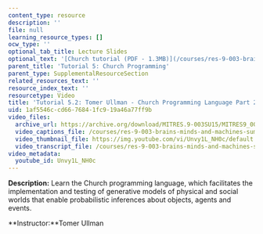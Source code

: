 ```yaml
---
content_type: resource
description: ''
file: null
learning_resource_types: []
ocw_type: ''
optional_tab_title: Lecture Slides
optional_text: '[Church tutorial (PDF - 1.3MB)](/courses/res-9-003-brains-minds-and-machines-summer-course-summer-2015/resources/mitres_9_003sum15_tut5)'
parent_title: 'Tutorial 5: Church Programming'
parent_type: SupplementalResourceSection
related_resources_text: ''
resource_index_text: ''
resourcetype: Video
title: 'Tutorial 5.2: Tomer Ullman - Church Programming Language Part 2'
uid: 1af5546c-cd66-7684-1fc9-19a46a77ff9b
video_files:
  archive_url: https://archive.org/download/MITRES.9-003SU15/MITRES9_003SU15_Tutorial_5-2_300k.mp4
  video_captions_file: /courses/res-9-003-brains-minds-and-machines-summer-course-summer-2015/79cb569489db552e9a0551f97cbd18b8_Unvy1L_NH0c.vtt
  video_thumbnail_file: https://img.youtube.com/vi/Unvy1L_NH0c/default.jpg
  video_transcript_file: /courses/res-9-003-brains-minds-and-machines-summer-course-summer-2015/278e440c70e73401c19ca369fa0c3209_Unvy1L_NH0c.pdf
video_metadata:
  youtube_id: Unvy1L_NH0c
---
```


**Description:** Learn the Church programming language, which facilitates the implementation and testing of generative models of physical and social worlds that enable probabilistic inferences about objects, agents and events.

**Instructor:**Tomer Ullman